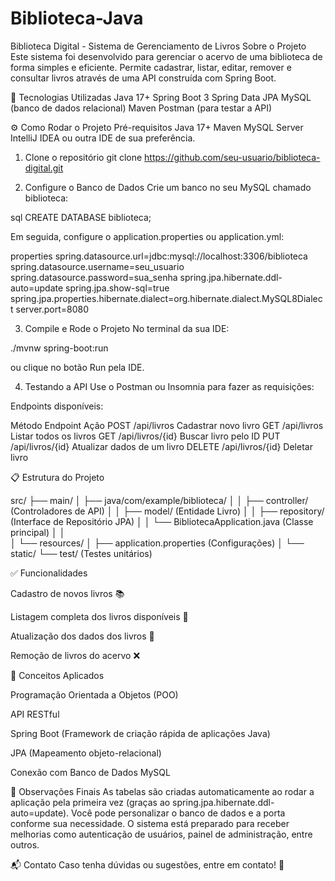# Biblioteca-Java

Biblioteca Digital - Sistema de Gerenciamento de Livros
Sobre o Projeto
Este sistema foi desenvolvido para gerenciar o acervo de uma biblioteca de forma simples e eficiente.
Permite cadastrar, listar, editar, remover e consultar livros através de uma API construída com Spring Boot.

🚀 Tecnologias Utilizadas
Java 17+
Spring Boot 3
Spring Data JPA
MySQL (banco de dados relacional)
Maven
Postman (para testar a API)

⚙️ Como Rodar o Projeto
Pré-requisitos
Java 17+
Maven
MySQL Server
IntelliJ IDEA ou outra IDE de sua preferência.


1. Clone o repositório
git clone https://github.com/seu-usuario/biblioteca-digital.git

2. Configure o Banco de Dados
Crie um banco no seu MySQL chamado biblioteca:

sql
CREATE DATABASE biblioteca;

Em seguida, configure o application.properties ou application.yml:

properties
spring.datasource.url=jdbc:mysql://localhost:3306/biblioteca
spring.datasource.username=seu_usuario
spring.datasource.password=sua_senha
spring.jpa.hibernate.ddl-auto=update
spring.jpa.show-sql=true
spring.jpa.properties.hibernate.dialect=org.hibernate.dialect.MySQL8Dialect
server.port=8080

3. Compile e Rode o Projeto
No terminal da sua IDE:

./mvnw spring-boot:run

ou clique no botão Run pela IDE.

4. Testando a API
Use o Postman ou Insomnia para fazer as requisições:

Endpoints disponíveis:

Método	     Endpoint    	            Ação
POST	   /api/livros	        Cadastrar novo livro
GET	       /api/livros	        Listar todos os livros
GET	       /api/livros/{id}	    Buscar livro pelo ID
PUT	       /api/livros/{id}	    Atualizar dados de um livro
DELETE	   /api/livros/{id}	    Deletar livro

📋 Estrutura do Projeto

src/
 ├── main/
 │    ├── java/com/example/biblioteca/
 │    │     ├── controller/        (Controladores de API)
 │    │     ├── model/              (Entidade Livro)
 │    │     ├── repository/         (Interface de Repositório JPA)
 │    │     └── BibliotecaApplication.java (Classe principal)
 │    │     
 │    └── resources/
 │          ├── application.properties (Configurações)
 │          └── static/
 └── test/ (Testes unitários)
 
✅ Funcionalidades

Cadastro de novos livros 📚

Listagem completa dos livros disponíveis 📝

Atualização dos dados dos livros 🔄

Remoção de livros do acervo ❌

🧠 Conceitos Aplicados

Programação Orientada a Objetos (POO)

API RESTful

Spring Boot (Framework de criação rápida de aplicações Java)

JPA (Mapeamento objeto-relacional)

Conexão com Banco de Dados MySQL

📢 Observações Finais
As tabelas são criadas automaticamente ao rodar a aplicação pela primeira vez (graças ao spring.jpa.hibernate.ddl-auto=update).
Você pode personalizar o banco de dados e a porta conforme sua necessidade.
O sistema está preparado para receber melhorias como autenticação de usuários, painel de administração, entre outros.

📬 Contato
Caso tenha dúvidas ou sugestões, entre em contato! 🚀
